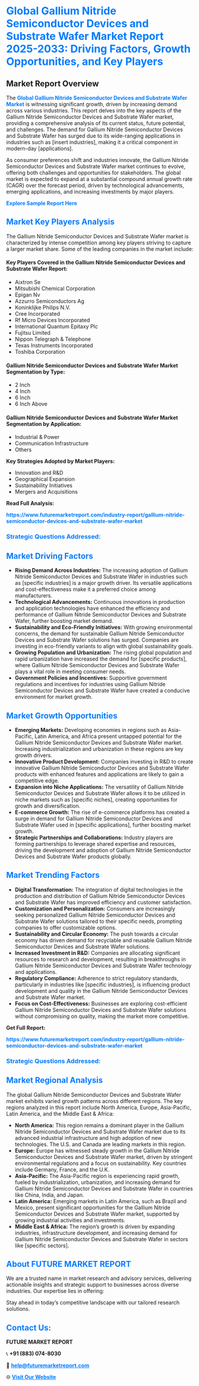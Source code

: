 <h1 style="color: #007BFF;">Global Gallium Nitride Semiconductor Devices and Substrate Wafer Market Report 2025-2033: Driving Factors, Growth Opportunities, and Key Players</h1>

<section id="overview">
<h2>Market Report Overview</h2>
<p>The <a href="https://www.futuremarketreport.com/industry-report/gallium-nitride-semiconductor-devices-and-substrate-wafer-market" style="color: #007BFF; text-decoration: none;"><strong>Global Gallium Nitride Semiconductor Devices and Substrate Wafer Market</strong></a> is witnessing significant growth, driven by increasing demand across various industries. This report delves into the key aspects of the Gallium Nitride Semiconductor Devices and Substrate Wafer market, providing a comprehensive analysis of its current status, future potential, and challenges. The demand for Gallium Nitride Semiconductor Devices and Substrate Wafer has surged due to its wide-ranging applications in industries such as [insert industries], making it a critical component in modern-day [applications].</p>
<p>As consumer preferences shift and industries innovate, the Gallium Nitride Semiconductor Devices and Substrate Wafer market continues to evolve, offering both challenges and opportunities for stakeholders. The global market is expected to expand at a substantial compound annual growth rate (CAGR) over the forecast period, driven by technological advancements, emerging applications, and increasing investments by major players.</p>
</section>

<section id="overview">
<p><a href="https://www.futuremarketreport.com/request-sample/reportId=115880" style="color: #007BFF; text-decoration: none;"><strong>Explore Sample Report Here</strong></a></p>
</section>

<section id="key-players">
<h2 style="color: #007BFF;">Market Key Players Analysis</h2>
<p>The Gallium Nitride Semiconductor Devices and Substrate Wafer market is characterized by intense competition among key players striving to capture a larger market share. Some of the leading companies in the market include:</p>
<h4>Key Players Covered in the Gallium Nitride Semiconductor Devices and Substrate Wafer Report:</h4>
<ul><li>Aixtron Se</li><li>Mitsubishi Chemical Corporation</li><li>Epigan Nv</li><li>Azzurro Semiconductors Ag</li><li>Koninklijke Philips N.V.</li><li>Cree Incorporated</li><li>Rf Micro Devices Incorporated</li><li>International Quantum Epitaxy Plc</li><li>Fujitsu Limited</li><li>Nippon Telegraph &amp; Telephone</li><li>Texas Instruments Incorporated</li><li>Toshiba Corporation</li></ul>
<h4>Gallium Nitride Semiconductor Devices and Substrate Wafer Market Segmentation by Type:</h4>
<ul><li>2 Inch</li><li>4 Inch</li><li>6 Inch</li><li>6 Inch Above</li></ul>

<h4>Gallium Nitride Semiconductor Devices and Substrate Wafer Market Segmentation by Application:</h4>
<ul><li>Industrial &amp; Power</li><li>Communication Infrastructure</li><li>Others</li></ul>
<p><strong>Key Strategies Adopted by Market Players:</strong></p>
<ul>
<li>Innovation and R&D</li>
<li>Geographical Expansion</li>
<li>Sustainability Initiatives</li>
<li>Mergers and Acquisitions</li>
</ul>
</section>

<section>
<p><strong>Read Full Analysis: </strong></p><a href="https://www.futuremarketreport.com/industry-report/gallium-nitride-semiconductor-devices-and-substrate-wafer-market" style="color: #007BFF; text-decoration: none;"><strong>https://www.futuremarketreport.com/industry-report/gallium-nitride-semiconductor-devices-and-substrate-wafer-market</strong></a>
<h3 style="color: #007BFF;">Strategic Questions Addressed:</h3>
</section>

<section id="driving-factors">
<h2 style="color: #007BFF;">Market Driving Factors</h2>
<ul>
<li><strong>Rising Demand Across Industries:</strong> The increasing adoption of Gallium Nitride Semiconductor Devices and Substrate Wafer in industries such as [specific industries] is a major growth driver. Its versatile applications and cost-effectiveness make it a preferred choice among manufacturers.</li>
<li><strong>Technological Advancements:</strong> Continuous innovations in production and application technologies have enhanced the efficiency and performance of Gallium Nitride Semiconductor Devices and Substrate Wafer, further boosting market demand.</li>
<li><strong>Sustainability and Eco-Friendly Initiatives:</strong> With growing environmental concerns, the demand for sustainable Gallium Nitride Semiconductor Devices and Substrate Wafer solutions has surged. Companies are investing in eco-friendly variants to align with global sustainability goals.</li>
<li><strong>Growing Population and Urbanization:</strong> The rising global population and rapid urbanization have increased the demand for [specific products], where Gallium Nitride Semiconductor Devices and Substrate Wafer plays a vital role in meeting consumer needs.</li>
<li><strong>Government Policies and Incentives:</strong> Supportive government regulations and incentives for industries using Gallium Nitride Semiconductor Devices and Substrate Wafer have created a conducive environment for market growth.</li>
</ul>
</section>

<section id="growth-opportunities">
<h2 style="color: #007BFF;">Market Growth Opportunities</h2>
<ul>
<li><strong>Emerging Markets:</strong> Developing economies in regions such as Asia-Pacific, Latin America, and Africa present untapped potential for the Gallium Nitride Semiconductor Devices and Substrate Wafer market. Increasing industrialization and urbanization in these regions are key growth drivers.</li>
<li><strong>Innovative Product Development:</strong> Companies investing in R&D to create innovative Gallium Nitride Semiconductor Devices and Substrate Wafer products with enhanced features and applications are likely to gain a competitive edge.</li>
<li><strong>Expansion into Niche Applications:</strong> The versatility of Gallium Nitride Semiconductor Devices and Substrate Wafer allows it to be utilized in niche markets such as [specific niches], creating opportunities for growth and diversification.</li>
<li><strong>E-commerce Growth:</strong> The rise of e-commerce platforms has created a surge in demand for Gallium Nitride Semiconductor Devices and Substrate Wafer used in [specific applications], further boosting market growth.</li>
<li><strong>Strategic Partnerships and Collaborations:</strong> Industry players are forming partnerships to leverage shared expertise and resources, driving the development and adoption of Gallium Nitride Semiconductor Devices and Substrate Wafer products globally.</li>
</ul>
</section>

<section id="trending-factors">
<h2 style="color: #007BFF;">Market Trending Factors</h2>
<ul>
<li><strong>Digital Transformation:</strong> The integration of digital technologies in the production and distribution of Gallium Nitride Semiconductor Devices and Substrate Wafer has improved efficiency and customer satisfaction.</li>
<li><strong>Customization and Personalization:</strong> Consumers are increasingly seeking personalized Gallium Nitride Semiconductor Devices and Substrate Wafer solutions tailored to their specific needs, prompting companies to offer customizable options.</li>
<li><strong>Sustainability and Circular Economy:</strong> The push towards a circular economy has driven demand for recyclable and reusable Gallium Nitride Semiconductor Devices and Substrate Wafer solutions.</li>
<li><strong>Increased Investment in R&D:</strong> Companies are allocating significant resources to research and development, resulting in breakthroughs in Gallium Nitride Semiconductor Devices and Substrate Wafer technology and applications.</li>
<li><strong>Regulatory Compliance:</strong> Adherence to strict regulatory standards, particularly in industries like [specific industries], is influencing product development and quality in the Gallium Nitride Semiconductor Devices and Substrate Wafer market.</li>
<li><strong>Focus on Cost-Effectiveness:</strong> Businesses are exploring cost-efficient Gallium Nitride Semiconductor Devices and Substrate Wafer solutions without compromising on quality, making the market more competitive.</li>
</ul>
</section>

<section>
<p><strong>Get Full Report: </strong></p><a href="https://www.futuremarketreport.com/industry-report/gallium-nitride-semiconductor-devices-and-substrate-wafer-market" style="color: #007BFF; text-decoration: none;"><strong>https://www.futuremarketreport.com/industry-report/gallium-nitride-semiconductor-devices-and-substrate-wafer-market</strong></a>
<h3 style="color: #007BFF;">Strategic Questions Addressed:</h3>
</section>


<section id="regional-analysis">
<h2 style="color: #007BFF;">Market Regional Analysis</h2>
<p>The global Gallium Nitride Semiconductor Devices and Substrate Wafer market exhibits varied growth patterns across different regions. The key regions analyzed in this report include North America, Europe, Asia-Pacific, Latin America, and the Middle East & Africa:</p>
<ul>
<li><strong>North America:</strong> This region remains a dominant player in the Gallium Nitride Semiconductor Devices and Substrate Wafer market due to its advanced industrial infrastructure and high adoption of new technologies. The U.S. and Canada are leading markets in this region.</li>
<li><strong>Europe:</strong> Europe has witnessed steady growth in the Gallium Nitride Semiconductor Devices and Substrate Wafer market, driven by stringent environmental regulations and a focus on sustainability. Key countries include Germany, France, and the U.K.</li>
<li><strong>Asia-Pacific:</strong> The Asia-Pacific region is experiencing rapid growth, fueled by industrialization, urbanization, and increasing demand for Gallium Nitride Semiconductor Devices and Substrate Wafer in countries like China, India, and Japan.</li>
<li><strong>Latin America:</strong> Emerging markets in Latin America, such as Brazil and Mexico, present significant opportunities for the Gallium Nitride Semiconductor Devices and Substrate Wafer market, supported by growing industrial activities and investments.</li>
<li><strong>Middle East & Africa:</strong> The region’s growth is driven by expanding industries, infrastructure development, and increasing demand for Gallium Nitride Semiconductor Devices and Substrate Wafer in sectors like [specific sectors].</li>
</ul>
</section>

<footer>
<h2 style="color: #007BFF;">About FUTURE MARKET REPORT</h2>
<p>We are a trusted name in market research and advisory services, delivering actionable insights and strategic support to businesses across diverse industries. Our expertise lies in offering:</p>

<p>Stay ahead in today’s competitive landscape with our tailored research solutions.</p>

<h2 style="color: #007BFF;">Contact Us:</h2>
<p><strong>FUTURE MARKET REPORT</strong></p>
<p>📞 <strong>+91 (883) 074-8030</strong></p>
<p>📧 <strong><a href="mailto:help@futuremarketreport.com" style="color: #007BFF;">help@futuremarketreport.com</a></strong></p>
<p>🌐 <strong><a href="https://www.futuremarketreport.com/" style="color: #007BFF;">Visit Our Website</a></strong></p>
</footer>